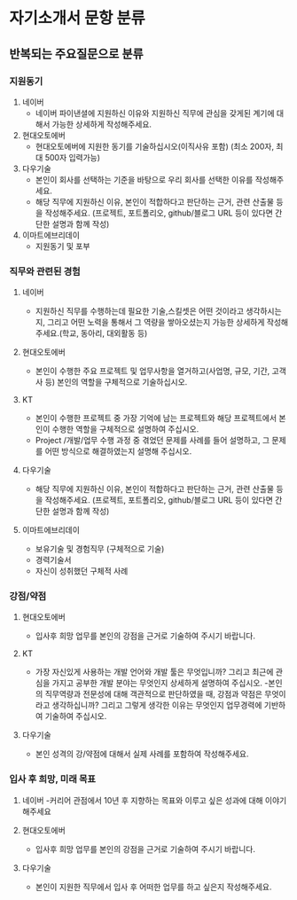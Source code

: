# 자기소개서 문항 분류

## 반복되는 주요질문으로 분류
### 지원동기
1. 네이버
    - 네이버 파이낸셜에 지원하신 이유와 지원하신 직무에 관심을 갖게된 계기에 대해서 가능한 상세하게 작성해주세요.
2. 현대오토에버
    - 현대오토에버에 지원한 동기를 기술하십시오(이직사유 포함) (최소 200자, 최대 500자 입력가능)
3. 다우기술
    - 본인이 회사를 선택하는 기준을 바탕으로 우리 회사를 선택한 이유를 작성해주세요.
    - 해당 직무에 지원하신 이유, 본인이 적합하다고 판단하는 근거, 관련 산출물 등을 작성해주세요. (프로젝트, 포트폴리오, github/블로그 URL 등이 있다면 간단한 설명과 함께 작성)
4. 이마트에브리데이
    - 지원동기 및 포부


### 직무와 관련된 경험
1. 네이버
    - 지원하신 직무를 수행하는데 필요한 기술,스킬셋은 어떤 것이라고 생각하시는지, 그리고 어떤 노력을 통해서 그 역량을 쌓아오셨는지 가능한 상세하게 작성해주세요.(학교, 동아리, 대외활동 등)

2. 현대오토에버
    - 본인이 수행한 주요 프로젝트 및 업무사항을 열거하고(사업명, 규모, 기간, 고객사 등) 본인의 역할을 구체적으로 기술하십시오.

3. KT
    - 본인이 수행한 프로젝트 중 가장 기억에 남는 프로젝트와 해당 프로젝트에서 본인이 수행한 역할을 구체적으로 설명하여 주십시오.
    - Project /개발/업무 수행 과정 중 겪었던 문제를 사례를 들어 설명하고, 그 문제를 어떤 방식으로 해결하였는지 설명해 주십시오.

4. 다우기술
    - 해당 직무에 지원하신 이유, 본인이 적합하다고 판단하는 근거, 관련 산출물 등을 작성해주세요. (프로젝트, 포트폴리오, github/블로그 URL 등이 있다면 간단한 설명과 함께 작성)

5. 이마트에브리데이
    - 보유기술 및 경험직무 (구체적으로 기술)
    - 경력기술서
    - 자신이 성취했던 구체적 사례


### 강점/약점
1. 현대오토에버
    - 입사후 희망 업무를 본인의 강점을 근거로 기술하여 주시기 바랍니다.

2. KT
    - 가장 자신있게 사용하는 개발 언어와 개발 툴은 무엇입니까? 그리고 최근에 관심을 가지고 공부한 개발 분야는 무엇인지 상세하게 설명하여 주십시오.
    -본인의 직무역량과 전문성에 대해 객관적으로 판단하였을 때, 강점과 약점은 무엇이라고 생각하십니까? 그리고 그렇게 생각한 이유는 무엇인지 업무경력에 기반하여 기술하여 주십시오.

3. 다우기술
    - 본인 성격의 강/약점에 대해서 실제 사례를 포함하여 작성해주세요.


### 입사 후 희망, 미래 목표
1. 네이버
    -커리어 관점에서 10년 후 지향하는 목표와 이루고 싶은 성과에 대해 이야기해주세요

2. 현대오토에버
    - 입사후 희망 업무를 본인의 강점을 근거로 기술하여 주시기 바랍니다.

3. 다우기술
    - 본인이 지원한 직무에서 입사 후 어떠한 업무를 하고 싶은지 작성해주세요.